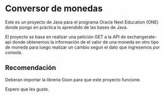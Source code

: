 # Conversor de monedas

Este es un proyecto de Java para el programa Oracle Next Education (ONE) donde pongo en práctica lo aprendido de las bases de Java.

El proyecto se basa en realizar una petición GET a la API de exchangerate-api donde obtenemos la información de el valor de una moneda en otro tipo de moneda para luego realizar un cambio segun el dato que ingresemos por consola.

## Recomendación

Deberan importar la libreria Gson para que este proyecto funcione.

Espero que les guste.


